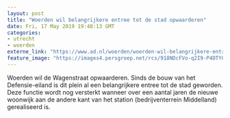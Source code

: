 ```yaml
---
layout: post
title: "Woerden wil belangrijkere entree tot de stad opwaarderen"
date: Fri, 17 May 2019 19:48:13 GMT
categories: 
- utrecht 
- woerden 
externe_link: "https://www.ad.nl/woerden/woerden-wil-belangrijkere-entree-tot-de-stad-opwaarderen~a8a5e901/"
feature_image: "https://images4.persgroep.net/rcs/918NDcFVo-q2I9-P4DTY0o81Wdw/diocontent/145379014/_fitwidth/400/?appId=21791a8992982cd8da851550a453bd7f&quality=0.7"
---
```


Woerden wil de Wagenstraat opwaarderen. Sinds de bouw van het Defensie-eiland is dit plein al een belangrijkere entree tot de stad geworden. Deze functie wordt nog versterkt wanneer over een aantal jaren de nieuwe woonwijk aan de andere kant van het station (bedrijventerrein Middelland) gerealiseerd is.
